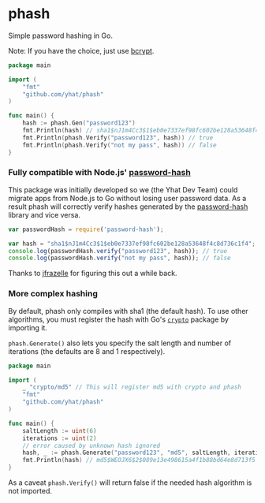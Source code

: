 # phash

Simple password hashing in Go.

Note: If you have the choice, just use [bcrypt](https://godoc.org/golang.org/x/crypto/bcrypt).

```go
package main

import (
    "fmt"
    "github.com/yhat/phash"
)

func main() {
    hash := phash.Gen("password123")
    fmt.Println(hash) // sha1$nJ1m4Cc3$1$eb0e7337ef98fc602be128a53648f4c8d736c1f4
    fmt.Println(phash.Verify("password123", hash)) // true
    fmt.Println(phash.Verify("not my pass", hash)) // false
}
```

### Fully compatible with Node.js' [password-hash](https://www.npmjs.com/package/password-hash)

This package was initially developed so we (the Yhat Dev Team) could migrate
apps from Node.js to Go without losing user password data. As a result phash
will correctly verify hashes generated by the
[password-hash](https://www.npmjs.com/package/password-hash) library and vice
versa.

```js
var passwordHash = require('password-hash');

var hash = "sha1$nJ1m4Cc3$1$eb0e7337ef98fc602be128a53648f4c8d736c1f4";
console.log(passwordHash.verify("password123", hash)); // true
console.log(passwordHash.verify("not my pass", hash)); // false
```

Thanks to [jfrazelle](https://github.com/jfrazelle) for figuring this out a
while back.

### More complex hashing

By default, phash only compiles with sha1 (the default hash). To use other
algorithms, you must register the hash with Go's [`crypto`](http://golang.org/pkg/crypto/)
package by importing it.

`phash.Generate()` also lets you specify the salt length and number of iterations
(the defaults are 8 and 1 respectively).

```go
package main

import (
    _ "crypto/md5" // This will register md5 with crypto and phash
    "fmt"
    "github.com/yhat/phash"
)

func main() {
    saltLength := uint(6)
    iterations := uint(2)
    // error caused by unknown hash ignored
    hash, _ := phash.Generate("password123", "md5", saltLength, iterations)
    fmt.Println(hash) // md5$WEOJX6$2$089e13e498615a4f1b88bd64e8d713f5
}
```

As a caveat `phash.Verify()` will return false if the needed hash algorithm is not imported.
